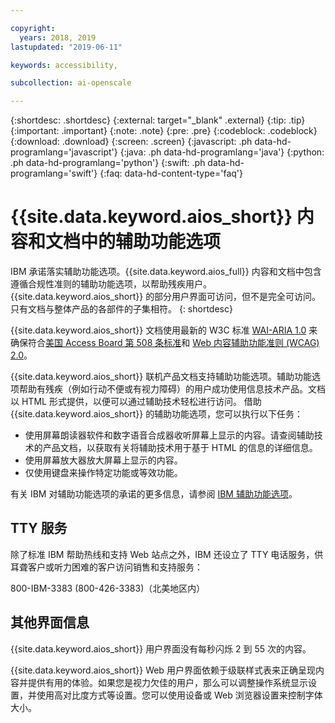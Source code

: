```yaml
---

copyright:
  years: 2018, 2019
lastupdated: "2019-06-11"

keywords: accessibility, 

subcollection: ai-openscale

---
```


{:shortdesc: .shortdesc}
{:external: target="_blank" .external}
{:tip: .tip}
{:important: .important}
{:note: .note}
{:pre: .pre}
{:codeblock: .codeblock}
{:download: .download}
{:screen: .screen}
{:javascript: .ph data-hd-programlang='javascript'}
{:java: .ph data-hd-programlang='java'}
{:python: .ph data-hd-programlang='python'}
{:swift: .ph data-hd-programlang='swift'}
{:faq: data-hd-content-type='faq'}

# {{site.data.keyword.aios_short}} 内容和文档中的辅助功能选项

IBM 承诺落实辅助功能选项。{{site.data.keyword.aios_full}} 内容和文档中包含遵循合规性准则的辅助功能选项，以帮助残疾用户。{{site.data.keyword.aios_short}} 的部分用户界面可访问，但不是完全可访问。只有文档与整体产品的各部件的子集相符。
{: shortdesc}

{{site.data.keyword.aios_short}} 文档使用最新的 W3C 标准 <a href="https://www.w3.org/TR/wai-aria/" rel="noopener noreferrer" target="_blank">WAI-ARIA 1.0</a> 来确保符合<a href="https://www.access-board.gov/guidelines-and-standards/communications-and-it/about-the-section-508-standards/section-508-standards/" rel="noopener noreferrer" target="_blank">美国 Access Board 第 508 条标准</a>和 <a href="https://www.w3.org/TR/WCAG20/" rel="noopener noreferrer" target="_blank">Web 内容辅助功能准则 (WCAG) 2.0</a>。

{{site.data.keyword.aios_short}} 联机产品文档支持辅助功能选项。辅助功能选项帮助有残疾（例如行动不便或有视力障碍）的用户成功使用信息技术产品。文档以 HTML 形式提供，以便可以通过辅助技术轻松进行访问。
借助 {{site.data.keyword.aios_short}} 的辅助功能选项，您可以执行以下任务：

- 使用屏幕朗读器软件和数字语音合成器收听屏幕上显示的内容。请查阅辅助技术的产品文档，以获取有关将辅助技术用于基于 HTML 的信息的详细信息。
- 使用屏幕放大器放大屏幕上显示的内容。
- 仅使用键盘来操作特定功能或等效功能。

有关 IBM 对辅助功能选项的承诺的更多信息，请参阅 [IBM 辅助功能选项](http://www.ibm.com/able)。

## TTY 服务

除了标准 IBM 帮助热线和支持 Web 站点之外，IBM 还设立了 TTY 电话服务，供耳聋客户或听力困难的客户访问销售和支持服务：

800-IBM-3383 (800-426-3383)（北美地区内）

## 其他界面信息

{{site.data.keyword.aios_short}} 用户界面没有每秒闪烁 2 到 55 次的内容。

{{site.data.keyword.aios_short}} Web 用户界面依赖于级联样式表来正确呈现内容并提供有用的体验。如果您是视力欠佳的用户，那么可以调整操作系统显示设置，并使用高对比度方式等设置。您可以使用设备或 Web 浏览器设置来控制字体大小。

